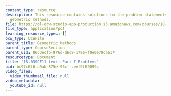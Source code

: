 ```yaml
---
content_type: resource
description: This resource contains solutions to the problem statements related to
  geometric methods.
file: https://ol-ocw-studio-app-production.s3.amazonaws.com/courses/18-03sc-differential-equations-fall-2011/bc97c6f6a9ab875e96cfceef9f69099c_MIT18_03SCF11_ps1_s2q.pdf
file_type: application/pdf
learning_resource_types: []
ocw_type: OCWFile
parent_title: Geometric Methods
parent_type: CourseSection
parent_uid: 86c3ecfb-976d-d6c8-1796-f0e0e78ca617
resourcetype: Document
title: '18.03SCF11 text: Part I Problems'
uid: bc97c6f6-a9ab-875e-96cf-ceef9f69099c
video_files:
  video_thumbnail_file: null
video_metadata:
  youtube_id: null
---
```

